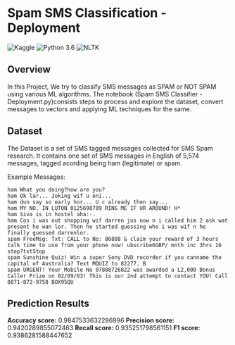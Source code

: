 # Spam SMS Classification - Deployment
![Kaggle](https://img.shields.io/badge/Dataset-Kaggle-blue.svg) ![Python 3.6](https://img.shields.io/badge/Python-3.6-brightgreen.svg) ![NLTK](https://img.shields.io/badge/Library-NLTK-orange.svg)

## Overview
In this Project, We try to classify SMS messages as SPAM or NOT SPAM using various ML algorithms. The notebook (Spam SMS Classifier - Deployment.py)consists steps to process and explore the dataset, convert messages to vectors and applying ML techniques for the same.

## Dataset
The Dataset is a set of SMS tagged messages collected for SMS Spam research. It contains one set of SMS messages in English of 5,574 messages, tagged acording being ham (legitimate) or spam.

Example Messages:

    ham What you doing?how are you? 
    ham Ok lar... Joking wif u oni... 
    ham dun say so early hor... U c already then say... 
    ham MY NO. IN LUTON 0125698789 RING ME IF UR AROUND! H* 
    ham Siva is in hostel aha:-. 
    ham Cos i was out shopping wif darren jus now n i called him 2 ask wat present he wan lor. Then he started guessing who i was wif n he finally guessed darrenlor. 
    spam FreeMsg: Txt: CALL to No: 86888 & claim your reward of 3 hours talk time to use from your phone now! ubscribe6GBP/ mnth inc 3hrs 16 stop?txtStop 
    spam Sunshine Quiz! Win a super Sony DVD recorder if you canname the capital of Australia? Text MQUIZ to 82277. B 
    spam URGENT! Your Mobile No 07808726822 was awarded a L2,000 Bonus Caller Prize on 02/09/03! This is our 2nd attempt to contact YOU! Call 0871-872-9758 BOX95QU
    
## Prediction Results

**Accuracy score:** 0.9847533632286996
**Precision score:** 0.9420289855072463
**Recall score:** 0.935251798561151
**F1 score:** 0.9386281588447652
